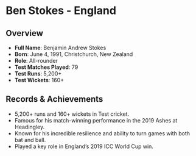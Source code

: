# Ben Stokes - England

## Overview
- **Full Name**: Benjamin Andrew Stokes
- **Born**: June 4, 1991, Christchurch, New Zealand
- **Role**: All-rounder
- **Test Matches Played**: 79
- **Test Runs**: 5,200+
- **Test Wickets**: 160+

## Records & Achievements
- 5,200+ runs and 160+ wickets in Test cricket.
- Famous for his match-winning performance in the 2019 Ashes at Headingley.
- Known for his incredible resilience and ability to turn games with both bat and ball.
- Played a key role in England’s 2019 ICC World Cup win.
